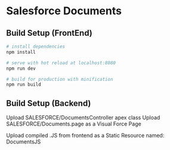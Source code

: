 # Salesforce Documents

## Build Setup (FrontEnd)

``` bash
# install dependencies
npm install

# serve with hot reload at localhost:8080
npm run dev

# build for production with minification
npm run build
```


## Build Setup (Backend)

Upload SALESFORCE/DocumentsController apex class
Upload SALESFORCE/Documents.page as a Visual Force Page

Upload compiled .JS from frontend as a Static Resource named: DocumentsJS